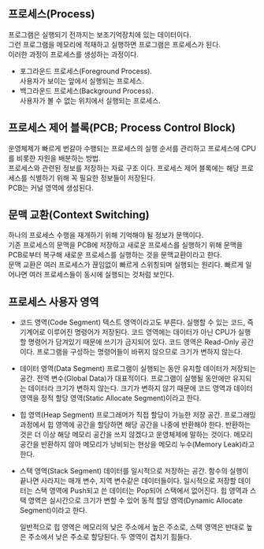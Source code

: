 ## 프로세스(Process)  
프로그램은 실행되기 전까지는 보조기억장치에 있는 데이터이다.  
그런 프로그램을 메모리에 적재하고 실행하면 프로그램은 프로세스가 된다.  
이러한 과정이 프로세스를 생성하는 과정이다.  

- 포그라운드 프로세스(Foreground Process).  
  사용자가 보이는 앞에서 실행되는 프로세스.  
- 백그라운드 프로세스(Background Process).  
  사용자가 볼 수 없는 위치에서 실행되는 프로세스.  

## 프로세스 제어 블록(PCB; Process Control Block)  
운영체제가 빠르게 번갈아 수행되는 프로세스의 실행 순서를 관리하고 프로세스에 CPU를 비롯한 자원을 배분하는 방법.  
프로세스와 관련된 정보를 저장하는 자료 구조 이다. 프로세스 제어 블록에는 해당 프로세스를 식별하기 위해 꼭 필요한 정보들이 저장된다.  
PCB는 커널 영역에 생성된다. 

## 문맥 교환(Context Switching)  
하나의 프로세스 수행을 재개하기 위해 기억해야 될 정보가 문맥이다.  
기존 프로세스의 문맥을 PCB에 저장하고 새로운 프로세스를 실행하기 위해 문맥을 PCB로부터 복구해 새로운 프로세스를 실행하는 것을 문맥교환이라고 한다.  
문맥 교환은 여러 프로세스가 끊임없이 빠르게 스위칭되며 실행되는 원리다. 빠르게 일어나면 여러 프로세스들이 동시에 실행되는 것처럼 보인다.  

## 프로세스 사용자 영역  
- 코드 영역(Code Segment)
  텍스트 영역이라고도 부른다. 실행할 수 있는 코드, 즉 기계어로 이루어진 명령어가 저장된다.
  코드 영역에는 데이터가 아닌 CPU가 실행할 명령어가 담겨있기 때문에 쓰기가 금지되어 있다.
  코드 영역은 Read-Only 공간이다. 프로그램을 구성하는 명령어들이 바뀌지 않으므로 크기가 변하지 않는다.  
  
- 데이터 영역(Data Segment)
  프로그램이 실행되는 동안  유지할 데이터가 저장되는 공간. 전역 변수(Global Data)가 대표적이다.
  프로그램이 실행될 동안에만 유지되는 데이터라 크기가 변하지 않는다.
  크기가 변하지 않기 때문에 코드 영역과 데이터 영역을 정적 할당 영역(Static Allocate Segment)이라고 한다.
  
- 힙 영역(Heap Segment)
  프로그래머가 직접 할당이 가능한 저장 공간. 프로그래밍 과정에서 힙 영역에 공간을 할당하면 해당 공간을 나중에 반환해야 한다.
  반환하는 것은 더 이상 해당 메모리 공간을 쓰지 않겠다고 운영체제에 말하는 것이다.
  메모리 공간을 반환하지 않아 메모리가 낭비되는 현상을 메모리 누수(Memory Leak)라고 한다.

- 스택 영역(Stack Segment)
  데이터를 일시적으로 저장하는 공간. 함수의 실행이 끝나면 사라지는 매개 변수, 지역 변수같은 데이터들이다.
  일시적으로 저장할 데이터는 스택 영역에 Push되고 쓴 데이터는 Pop되어 스택에서 없어진다.
  힙 영역과 스택 영역은 실시간으로 크기가 변할 수 있어 동적 할당 영역(Dynamic Allocate Segment)이라고 한다.  
  
  일반적으로 힙 영역은 메모리의 낮은 주소에서 높은 주소로, 스택 영역은 반대로 높은 주소에서 낮은 주소로 할당된다.
  두 영역이 겹치기 힘들다.  
